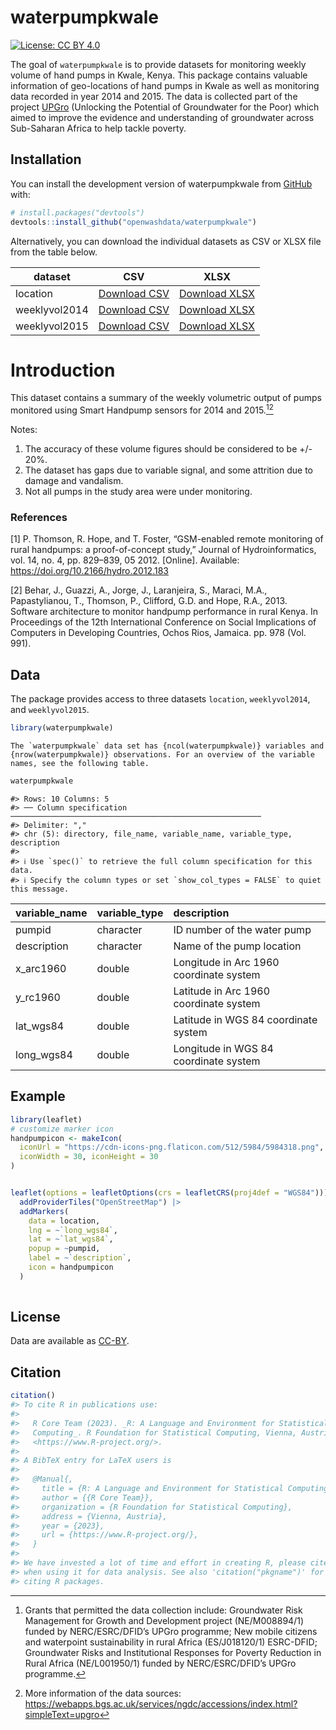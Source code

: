 
<!-- README.md is generated from README.Rmd. Please edit that file -->

# waterpumpkwale

<!-- badges: start -->

[![License: CC BY
4.0](https://img.shields.io/badge/License-CC_BY_4.0-lightgrey.svg)](https://creativecommons.org/licenses/by/4.0/)

<!-- badges: end -->

The goal of `waterpumpkwale` is to provide datasets for monitoring
weekly volume of hand pumps in Kwale, Kenya. This package contains
valuable information of geo-locations of hand pumps in Kwale as well as
monitoring data recorded in year 2014 and 2015. The data is collected
part of the project [UPGro](https://upgro.org) (Unlocking the Potential
of Groundwater for the Poor) which aimed to improve the evidence and
understanding of groundwater across Sub-Saharan Africa to help tackle
poverty.

## Installation

You can install the development version of waterpumpkwale from
[GitHub](https://github.com/waterpumpkwale) with:

``` r
# install.packages("devtools")
devtools::install_github("openwashdata/waterpumpkwale")
```

Alternatively, you can download the individual datasets as CSV or XLSX
file from the table below.

| dataset       | CSV                                                                                                    | XLSX                                                                                                     |
|---------------|--------------------------------------------------------------------------------------------------------|----------------------------------------------------------------------------------------------------------|
| location      | [Download CSV](https://github.com/openwashdata/waterpumpkwale/raw/main/inst/extdata/location.csv)      | [Download XLSX](https://github.com/openwashdata/waterpumpkwale/raw/main/inst/extdata/location.xlsx)      |
| weeklyvol2014 | [Download CSV](https://github.com/openwashdata/waterpumpkwale/raw/main/inst/extdata/weeklyvol2014.csv) | [Download XLSX](https://github.com/openwashdata/waterpumpkwale/raw/main/inst/extdata/weeklyvol2014.xlsx) |
| weeklyvol2015 | [Download CSV](https://github.com/openwashdata/waterpumpkwale/raw/main/inst/extdata/weeklyvol2015.csv) | [Download XLSX](https://github.com/openwashdata/waterpumpkwale/raw/main/inst/extdata/weeklyvol2015.xlsx) |

# Introduction

This dataset contains a summary of the weekly volumetric output of pumps
monitored using Smart Handpump sensors for 2014 and 2015.[^1][^2]

Notes:

1.  The accuracy of these volume figures should be considered to be +/-
    20%.
2.  The dataset has gaps due to variable signal, and some attrition due
    to damage and vandalism.
3.  Not all pumps in the study area were under monitoring.

### References

\[1\] P. Thomson, R. Hope, and T. Foster, “GSM-enabled remote monitoring
of rural handpumps: a proof-of-concept study,” Journal of
Hydroinformatics, vol. 14, no. 4, pp. 829–839, 05 2012. \[Online\].
Available: <https://doi.org/10.2166/hydro.2012.183>

\[2\] Behar, J., Guazzi, A., Jorge, J., Laranjeira, S., Maraci, M.A.,
Papastylianou, T., Thomson, P., Clifford, G.D. and Hope, R.A., 2013.
Software architecture to monitor handpump performance in rural Kenya. In
Proceedings of the 12th International Conference on Social Implications
of Computers in Developing Countries, Ochos Rios, Jamaica. pp. 978 (Vol.
991).

## Data

The package provides access to three datasets `location`,
`weeklyvol2014`, and `weeklyvol2015`.

``` r
library(waterpumpkwale)
```

    The `waterpumpkwale` data set has {ncol(waterpumpkwale)} variables and {nrow(waterpumpkwale)} observations. For an overview of the variable names, see the following table.  

``` r
waterpumpkwale
```

    #> Rows: 10 Columns: 5
    #> ── Column specification ────────────────────────────────────────────────────────
    #> Delimiter: ","
    #> chr (5): directory, file_name, variable_name, variable_type, description
    #> 
    #> ℹ Use `spec()` to retrieve the full column specification for this data.
    #> ℹ Specify the column types or set `show_col_types = FALSE` to quiet this message.

| variable_name | variable_type | description                             |
|:--------------|:--------------|:----------------------------------------|
| pumpid        | character     | ID number of the water pump             |
| description   | character     | Name of the pump location               |
| x_arc1960     | double        | Longitude in Arc 1960 coordinate system |
| y_rc1960      | double        | Latitude in Arc 1960 coordinate system  |
| lat_wgs84     | double        | Latitude in WGS 84 coordinate system    |
| long_wgs84    | double        | Longitude in WGS 84 coordinate system   |

## Example

``` r
library(leaflet)
# customize marker icon 
handpumpicon <- makeIcon(
  iconUrl = "https://cdn-icons-png.flaticon.com/512/5984/5984318.png",
  iconWidth = 30, iconHeight = 30
)


leaflet(options = leafletOptions(crs = leafletCRS(proj4def = "WGS84"))) |>
  addProviderTiles("OpenStreetMap") |>
  addMarkers(
    data = location,
    lng = ~`long_wgs84`,
    lat = ~`lat_wgs84`,
    popup = ~pumpid,
    label = ~`description`,
    icon = handpumpicon
  ) 
  
```

## License

Data are available as
[CC-BY](https://github.com/openwashdata/waterpumpkwale/blob/main/LICENSE.md).

## Citation

``` r
citation()
#> To cite R in publications use:
#> 
#>   R Core Team (2023). _R: A Language and Environment for Statistical
#>   Computing_. R Foundation for Statistical Computing, Vienna, Austria.
#>   <https://www.R-project.org/>.
#> 
#> A BibTeX entry for LaTeX users is
#> 
#>   @Manual{,
#>     title = {R: A Language and Environment for Statistical Computing},
#>     author = {{R Core Team}},
#>     organization = {R Foundation for Statistical Computing},
#>     address = {Vienna, Austria},
#>     year = {2023},
#>     url = {https://www.R-project.org/},
#>   }
#> 
#> We have invested a lot of time and effort in creating R, please cite it
#> when using it for data analysis. See also 'citation("pkgname")' for
#> citing R packages.
```

[^1]: Grants that permitted the data collection include: Groundwater
    Risk Management for Growth and Development project (NE/M008894/1)
    funded by NERC/ESRC/DFID’s UPGro programme; New mobile citizens and
    waterpoint sustainability in rural Africa (ES/J018120/1) ESRC-DFID;
    Groundwater Risks and Institutional Responses for Poverty Reduction
    in Rural Africa (NE/L001950/1) funded by NERC/ESRC/DFID’s UPGro
    programme.

[^2]: More information of the data sources:
    <https://webapps.bgs.ac.uk/services/ngdc/accessions/index.html?simpleText=upgro>
